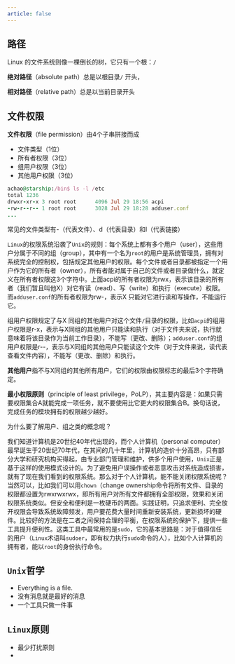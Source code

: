 ```yaml
---
article: false
---
```


## 路径

Linux 的文件系统则像一棵倒长的树，它只有一个根：`/`

**绝对路径**（absolute path）总是以根目录`/` 开头，

**相对路径**（relative path）总是以当前目录开头

## 文件权限

**文件权限**（file permission）由4个子串拼接而成
- 文件类型（1位）
- 所有者权限（3位）
- 组用户权限（3位）
- 其他用户权限（3位）

```Ruby
achao@starship:/bin$ ls -l /etc
total 1236
drwxr-xr-x 3 root root      4096 Jul 29 18:56 acpi
-rw-r--r-- 1 root root      3028 Jul 29 18:28 adduser.conf
...
```

常见的文件类型有-（代表文件）、d（代表目录）和l（代表链接）

`Linux`的权限系统沿袭了`Unix`的规则：每个系统上都有多个用户（user），这些用户分属于不同的组（group），其中有一个名为`root`的用户是系统管理员，拥有对系统完全的控制权，包括规定其他用户的权限。每个文件或者目录都被指定一个用户作为它的所有者（owner），所有者能对属于自己的文件或者目录做什么，就定义在所有者权限这3个字符中。上面acpi的所有者权限为rwx，表示该目录的所有者（我们暂且叫他X）对它有读（read）、写（write）和执行（execute）权限。而`adduser.conf`的所有者权限为rw-，表示X 只能对它进行读和写操作，不能运行它。

组用户权限规定了与X 同组的其他用户对这个文件`/`目录的权限，比如`acpi`的组用户权限是r-x，表示与X同组的其他用户只能读和执行（对于文件夹来说，执行就意味着将该目录作为当前工作目录），不能写（更改、删除）；`adduser.conf`的组用户权限是r--，表示与X同组的其他用户只能读这个文件（对于文件来说，读代表查看文件内容），不能写（更改、删除）和执行。

**其他用户**指不与X同组的其他所有用户，它们的权限由权限标志的最后3个字符确定。

**最小权限原则**（principle of least privilege，PoLP），其主要内容是：如果只需要权限集合A就能完成一项任务，就不要使用比它更大的权限集合B。换句话说，完成任务的模块拥有的权限越少越好。

为什么要了解用户、组之类的概念呢？

我们知道计算机是20世纪40年代出现的，而个人计算机（personal computer）最早诞生于20世纪70年代，在其间的几十年里，计算机的造价十分高昂，只有部分大学和研究机构买得起，由专业部门管理和维护，供多个用户使用，`Unix`正是基于这样的使用模式设计的。为了避免用户误操作或者恶意攻击对系统造成损害，就有了现在我们看到的权限系统。那么对于个人计算机，能不能关闭权限系统呢？当然可以，比如我们可以用`chown`（change ownership命令将所有文件、目录的权限都设置为rwxrwxrwx，即所有用户对所有文件都拥有全部权限，效果和关闭权限系统类似。但安全和便利是一枚硬币的两面。实践证明，只追求便利、完全放开权限会导致系统故障频发，用户要花费大量时间重新安装系统，更新损坏的硬件。比较好的方法是在二者之间保持合理的平衡，在权限系统的保护下，提供一些工具提升便利性。这类工具中最常用的是`sudo`，它的基本思路是：对于值得信任的用户（`Linux`术语叫`sudoer`，即有权力执行`sudo`命令的人），比如个人计算机的拥有者，能以`root`的身份执行命令。


## `Unix`哲学

- Everything is a file.
- 没有消息就是最好的消息
- 一个工具只做一件事


## `Linux`原则

- 最少打扰原则
- 